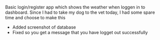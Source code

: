 Basic login/register app which shows the weather when loggen in to dashboard.
Since I had to take my dog to the vet today, I had some spare time and choose to make this

* Added screenshot of database
* Fixed so you get a message that you have logget out successfully
